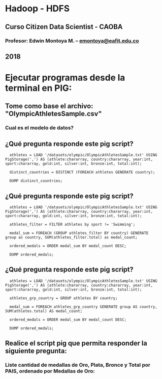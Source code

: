 # Hadoop - HDFS
## Curso Citizen Data Scientist - CAOBA
### Profesor: Edwin Montoya M. – emontoya@eafit.edu.co
## 2018

# Ejecutar programas desde la terminal en PIG:

## Tome como base el archivo: "OlympicAthletesSample.csv"

### Cual es el modelo de datos?

## ¿Qué pregunta responde este pig script?

      athletes = LOAD '/datasets/olympic/OlympicAthletesSample.txt' USING PigStorage(',') AS (athlete:chararray, country:chararray, year:int, sport:chararray, gold:int, silver:int, bronze:int, total:int);
      
      distinct_countries = DISTINCT (FOREACH athletes GENERATE country);
      
      DUMP distinct_countries;

## ¿Qué pregunta responde este pig script?

      athletes = LOAD '/datasets/olympic/OlympicAthletesSample.txt' USING PigStorage(',') AS (athlete:chararray, country:chararray, year:int, sport:chararray, gold:int, silver:int, bronze:int, total:int);

      athletes_filter = FILTER athletes by sport != 'Swimming';

      medal_sum = FOREACH (GROUP athletes_filter BY country) GENERATE group as country, SUM(athletes_filter.total) as medal_count;

      ordered_medals = ORDER medal_sum BY medal_count DESC;

      DUMP ordered_medals;

## ¿Qué pregunta responde este pig script?

      athletes = LOAD '/datasets/olympic/OlympicAthletesSample.txt' USING PigStorage(',') AS (athlete:chararray, country:chararray, year:int, sport:chararray, gold:int, silver:int, bronze:int, total:int);

      athletes_grp_country = GROUP athletes BY country;

      medal_sum = FOREACH athletes_grp_country GENERATE group AS country, SUM(athletes.total) AS medal_count;

      ordered_medals = ORDER medal_sum BY medal_count DESC;

      DUMP ordered_medals;

## Realice el script pig que permita responder la siguiente pregunta:

### Liste cantidad de medallas de Oro, Plata, Bronce y Total por PAIS, ordenado por Medallas de Oro: